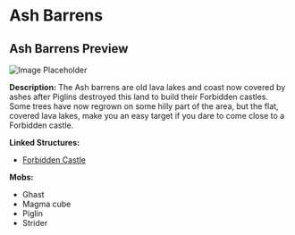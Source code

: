 # Ash Barrens

## Ash Barrens Preview

![Image Placeholder](https://static.miraheze.org/stardustlabswiki/7/73/Ash\_barrens\_tera\_\(2\).png)

**Description:** The Ash barrens are old lava lakes and coast now covered by ashes after Piglins destroyed this land to build their Forbidden castles. Some trees have now regrown on some hilly part of the area, but the flat, covered lava lakes, make you an easy target if you dare to come close to a Forbidden castle.

**Linked Structures:**

* [Forbidden Castle](../nether-structures/forbiddencastle.md)

**Mobs:**

* Ghast
* Magma cube
* Piglin
* Strider
